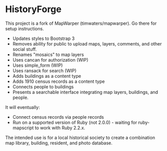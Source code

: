 # HistoryForge

This project is a fork of MapWarper (timwaters/mapwarper). Go there for setup instructions.
* Updates styles to Bootstrap 3
* Removes ability for public to upload maps, layers, comments, and other social stuff.
* Renames "mosaics" to map layers
* Uses cancan for authorization (WIP)
* Uses simple_form (WIP)
* Uses ransack for search (WIP)
* Adds buildings as a content type
* Adds 1910 census records as a content type
* Connects people to buildings
* Presents a searchable interface integrating map layers, buildings, and people.

It will eventually:
* Connect census records via people records
* Run on a supported version of Ruby (not 2.0.0) - waiting for ruby-mapscript to work with Ruby 2.2.x.

The intended use is for a local historical society to create a combination map library, building, resident, and photo database.


